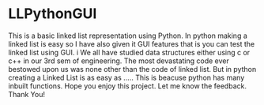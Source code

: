 # LLPythonGUI
This is a basic linked list representation using Python. In python making a linked list is easy so I have also given it GUI features that is you can test the linked list using GUI. i
We all have studied data structures either using c or c++ in our 3rd sem of engineering. The most devastating code ever bestowed upon us was none other than the code of linked list. But in python creating a Linked List is as easy as .....
This is beacuse python has many inbuilt functions. Hope you enjoy this project. Let me know the feedback. Thank You!
